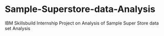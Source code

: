 # Sample-Superstore-data-Analysis
IBM Skillsbuild  Internship Project on Analysis of Sample Super Store data set Analysis  
